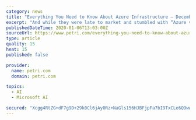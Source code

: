```yaml
---
category: news
title: "Everything You Need to Know About Azure Infrastructure – December 2019 Edition"
excerpt: "And while they were late to market and stumbled with “Azure v1”, they evolved and focused on the rights things: hybrid, customer feedback, and developing for future trends such as containers, AI/machine learning, and IoT. Ask yourself this: would an organization such as the US military have a lot of devices to manage, a need for off-site ..."
publishedDateTime: 2020-01-06T13:03:00Z
sourceUrl: https://www.petri.com/everything-you-need-to-know-about-azure-infrastructure-december-2019-edition
type: article
quality: 15
heat: 15
published: false

provider:
  name: petri.com
  domain: petri.com

topics:
  - AI
  - Microsoft AI

secured: "Xcgg4RtZG+dF7g9D+29k0Cl6jAy0Rz+NaGls156HJBFjpFa7bI9TxCLe6Q9wwpxTdxosZusypKPXKHsDA0AzpGxM4L3lR3MRJcUYAc6z4eDwHxlIJ93dB2wle/RuxwIoEHsfvo2POAoz/KFhpSNmIdnDSgcq55aig1BCJylbgXGM9FdzfdkbL6xz2HKAbg7vyqfMDOoLLZCVCC83l9BE9Y+YyMT4ORTYDOHj6qjALWODte6TptLuc/gpwSXtssDNMQJg401H6jqr0oOjXterqaJGVL2aEcjNVlxhTJB0/V9YGUscKqNhnUI/JQye0XsN5MJLgyILHgCxoL3ZCCJNkbcPuNQ/3C7JPs7FLfS+W/ExO+y34juKAA8bkaKyPvbBRvspgD7Gdc6XoGdys87Ghoj3UlDMfHg5MsoOOgcg16zfL/lHLjSSE7Ej3D0STfu/fPO4c8tx2U2EHBqDtzwZGA==;mr9sypNR+yD8DHFGt9nUbA=="
---
```


